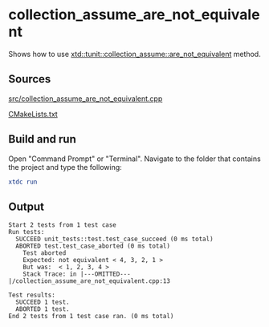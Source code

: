 # collection_assume_are_not_equivalent

Shows how to use [xtd::tunit::collection_assume::are_not_equivalent](https://gammasoft71.github.io/xtd/reference_guides/latest/classxtd_1_1tunit_1_1collection__assume.html#a492ebfef1da82a41743e24260db2ebc0) method.

## Sources

[src/collection_assume_are_not_equivalent.cpp](src/collection_assume_are_not_equivalent.cpp)

[CMakeLists.txt](CMakeLists.txt)

## Build and run

Open "Command Prompt" or "Terminal". Navigate to the folder that contains the project and type the following:

```cmake
xtdc run
```

## Output

```
Start 2 tests from 1 test case
Run tests:
  SUCCEED unit_tests::test.test_case_succeed (0 ms total)
  ABORTED test.test_case_aborted (0 ms total)
    Test aborted
    Expected: not equivalent < 4, 3, 2, 1 >
    But was:  < 1, 2, 3, 4 >
    Stack Trace: in |---OMITTED---|/collection_assume_are_not_equivalent.cpp:13

Test results:
  SUCCEED 1 test.
  ABORTED 1 test.
End 2 tests from 1 test case ran. (0 ms total)
```
